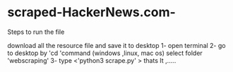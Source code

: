 # scraped-HackerNews.com-
Steps to run the file

download all the resource file and save it to desktop
1- open terminal 
2- go to desktop by 'cd 'command  (windows ,linux, mac os) select folder 'webscraping'
3- type <'python3 scrape.py' >
thats It ,.....

